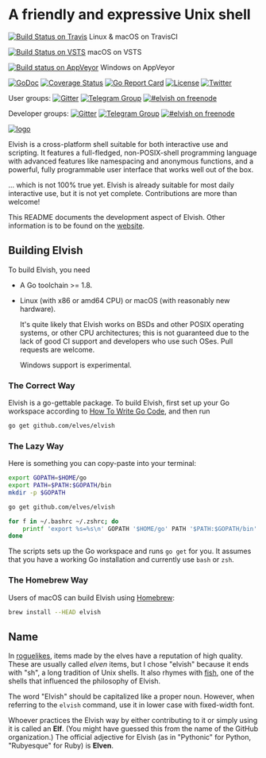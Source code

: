 # A friendly and expressive Unix shell

[![Build Status on Travis](https://img.shields.io/travis/elves/elvish.svg)](https://travis-ci.org/elves/elvish) Linux & macOS on TravisCI

[![Build Status on VSTS](https://xiaq.visualstudio.com/_apis/public/build/definitions/13c48a6c-b2dc-472e-af6c-169bf448f8e6/1/badge)](https://xiaq.visualstudio.com/elvish/_build) macOS on VSTS

[![Build status on AppVeyor](https://ci.appveyor.com/api/projects/status/l869l22vsjbubch9?svg=true)](https://ci.appveyor.com/project/xiaq/elvish) Windows on AppVeyor


[![GoDoc](http://godoc.org/github.com/elves/elvish?status.svg)](http://godoc.org/github.com/elves/elvish)
[![Coverage Status](https://coveralls.io/repos/github/elves/elvish/badge.svg?branch=master)](https://coveralls.io/github/elves/elvish?branch=master)
[![Go Report Card](https://goreportcard.com/badge/github.com/elves/elvish)](https://goreportcard.com/report/github.com/elves/elvish)
[![License](https://img.shields.io/badge/License-BSD%202--Clause-orange.svg)](https://opensource.org/licenses/BSD-2-Clause)
[![Twitter](https://img.shields.io/twitter/url/http/shields.io.svg?style=social)](https://twitter.com/RealElvishShell)

User groups:
[![Gitter](https://badges.gitter.im/Join%20Chat.svg)](https://gitter.im/elves/elvish-public)
[![Telegram Group](https://img.shields.io/badge/telegram%20group-join-blue.svg)](https://telegram.me/elvish)
[![#elvish on freenode](https://img.shields.io/badge/freenode-%23elvish-000000.svg)](https://webchat.freenode.net/?channels=elvish)

Developer groups:
[![Gitter](https://badges.gitter.im/Join%20Chat.svg)](https://gitter.im/elves/elvish-dev)
[![Telegram Group](https://img.shields.io/badge/telegram%20group-join-blue.svg)](https://telegram.me/elvish_dev)
[![#elvish on freenode](https://img.shields.io/badge/freenode-%23elvish--dev-000000.svg)](https://webchat.freenode.net/?channels=elvish-dev)

[![logo](https://elvish.io/assets/logo.svg)](https://elvish.io/)

Elvish is a cross-platform shell suitable for both interactive use and scripting. It features a full-fledged, non-POSIX-shell programming language with advanced features like namespacing and anonymous functions, and a powerful, fully programmable user interface that works well out of the box.

... which is not 100% true yet. Elvish is already suitable for most daily interactive use, but it is not yet complete. Contributions are more than welcome!

This README documents the development aspect of Elvish. Other information is to be found on the [website](https://elvish.io).


## Building Elvish

To build Elvish, you need

*   A Go toolchain >= 1.8.

*   Linux (with x86 or amd64 CPU) or macOS (with reasonably new hardware).

    It's quite likely that Elvish works on BSDs and other POSIX operating systems, or other CPU architectures; this is not guaranteed due to the lack of good CI support and developers who use such OSes. Pull requests are welcome.

    Windows support is experimental.

### The Correct Way

Elvish is a go-gettable package. To build Elvish, first set up your Go workspace according to [How To Write Go Code](http://golang.org/doc/code.html), and then run

```sh
go get github.com/elves/elvish
```

### The Lazy Way

Here is something you can copy-paste into your terminal:

```sh
export GOPATH=$HOME/go
export PATH=$PATH:$GOPATH/bin
mkdir -p $GOPATH

go get github.com/elves/elvish

for f in ~/.bashrc ~/.zshrc; do
    printf 'export %s=%s\n' GOPATH '$HOME/go' PATH '$PATH:$GOPATH/bin' >> $f
done
```

The scripts sets up the Go workspace and runs `go get` for you. It assumes that you have a working Go installation and currently use `bash` or `zsh`.

### The Homebrew Way

Users of macOS can build Elvish using [Homebrew](http://brew.sh):

```sh
brew install --HEAD elvish
```


## Name

In [roguelikes](https://en.wikipedia.org/wiki/Roguelike), items made by the elves have a reputation of high quality. These are usually called *elven* items, but I chose "elvish" because it ends with "sh", a long tradition of Unix shells. It also rhymes with [fish](https://fishshell.com), one of the shells that influenced the philosophy of Elvish.

The word "Elvish" should be capitalized like a proper noun. However, when referring to the `elvish` command, use it in lower case with fixed-width font.

Whoever practices the Elvish way by either contributing to it or simply using it is called an **Elf**. (You might have guessed this from the name of the GitHub organization.) The official adjective for Elvish (as in "Pythonic" for Python, "Rubyesque" for Ruby) is **Elven**.
